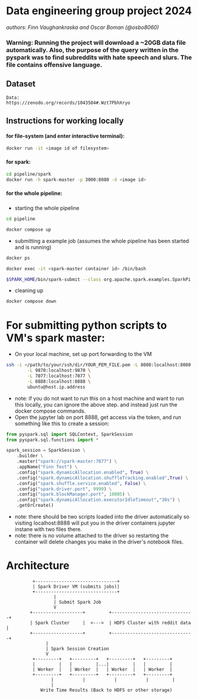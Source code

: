 # Data engineering group project 2024
<i>authors: Finn Vaughankraska and Oscar Boman (@osbo8060)</i>
### Warning: Running the project will download a ~20GB data file automatically. Also, the purpose of the query written in the pyspark was to find subreddits with hate speech and slurs. The file contains offensive language.

## Dataset
```text
Data:
https://zenodo.org/records/1043504#.Wzt7PbhXryo
```
## Instructions for working locally
#### for file-system (and enter interactive terminal):
```bash
docker run -it <image id of filesystem>
```

#### for spark:
```bash
cd pipeline/spark
docker run -h spark-master -p 3000:8080 -d <image id>
```

#### for the whole pipeline:
##### 
- starting the whole pipeline
```bash
cd pipeline

docker compose up
```
- submitting a example job (assumes the whole pipeline has been started and is running)
```bash
docker ps

docker exec -it <spark-master container id> /bin/bash

$SPARK_HOME/bin/spark-submit --class org.apache.spark.examples.SparkPi --master spark://spark-master:7077 $SPARK_HOME/examples/jars/spark-examples_2.12-3.5.1.jar
```
- cleaning up
```bash
docker compose down
```

# For submitting python scripts to VM's spark master:
- On your local machine, set up port forwarding to the VM
```bash
ssh -i ~/path/to/your/ssh/dir/YOUR_PEM_FILE.pem -L 8080:localhost:8080 \
        -L 9870:localhost:9870 \
        -L 7077:localhost:7077 \
        -L 8888:localhost:8888 \
        ubuntu@host.ip.address
```
- note: if you do not want to run this on a host machine and want to run this locally, you can ignore the above step. and instead just run the docker compose commands.
- Open the jupyter lab on port 8888, get access via the token, and run something like this to create a session:
```python
from pyspark.sql import SQLContext, SparkSession
from pyspark.sql.functions import *

spark_session = SparkSession \
    .builder \
    .master("spark://spark-master:7077") \
    .appName("Finn Test") \
    .config("spark.dynamicAllocation.enabled", True) \
    .config("spark.dynamicAllocation.shuffleTracking.enabled",True) \
    .config("spark.shuffle.service.enabled", False) \
    .config("spark.driver.port", 9999) \
    .config("spark.blockManager.port", 10005) \
    .config("spark.dynamicAllocation.executorIdleTimeout","30s") \
    .getOrCreate()
```
- note: there should be two scripts loaded into the driver automatically so visiting localhost:8888 will put you in the driver containers jupyter instane with two files there.
- note: there is no volume attached to the driver so restarting the container will delete changes you make in the driver's notebook files.
# Architecture

```text
          +-------------------------------+
          | Spark Driver VM (submits jobs)|
          +-------------------------------+
                  |
                  | Submit Spark Job
                  V
         +-------------------+         +-------------------------------+
         | Spark Cluster     |  <--->  | HDFS Cluster with reddit data |
         +-------------------+         +-------------------------------+
               |
               | Spark Session Creation
               V
          +---------+   +---------+   +---------+   +---------+
          |         |   |         |...|         |   |         |
          | Worker  |   | Worker  |   | Worker  |   | Worker  |
          +---------+   +---------+   +---------+   +---------+
                 |           |           |           |         |
                 |
             Write Time Results (Back to HDFS or other storage)
```
